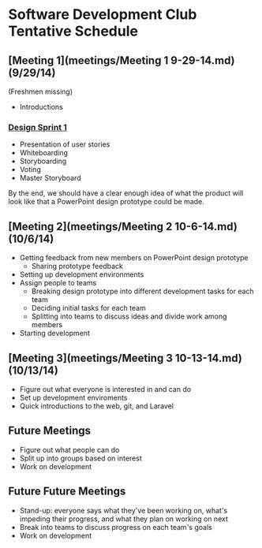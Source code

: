 # Software Development Club Tentative Schedule

## [Meeting 1](meetings/Meeting 1 9-29-14.md) (9/29/14)

(Freshmen missing)

- Introductions

### [Design Sprint 1](http://www.fastcodesign.com/1672917/the-8-steps-to-creating-a-great-storyboard)

- Presentation of user stories
- Whiteboarding
- Storyboarding
- Voting
- Master Storyboard

By the end, we should have a clear enough idea of what the product will look like that a PowerPoint design prototype could be made.

## [Meeting 2](meetings/Meeting 2 10-6-14.md) (10/6/14)

- Getting feedback from new members on PowerPoint design prototype
	- Sharing prototype feedback
- Setting up development environments
- Assign people to teams
	- Breaking design prototype into different development tasks for each team
	- Deciding initial tasks for each team
	- Splitting into teams to discuss ideas and divide work among members
- Starting development

## [Meeting 3](meetings/Meeting 3 10-13-14.md) (10/13/14)

- Figure out what everyone is interested in and can do
- Set up development enviroments
- Quick introductions to the web, git, and Laravel

## Future Meetings

- Figure out what people can do
- Split up into groups based on interest
- Work on development

## Future Future Meetings

- Stand-up: everyone says what they've been working on, what's impeding their progress, and what they plan on working on next
- Break into teams to discuss progress on each team's goals
- Work on development
